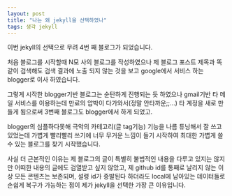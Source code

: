 ```yaml
---
layout: post
title: "나는 왜 jekyll을 선택하였나"
tags: 생각 jekyll
---
```

이번 jekyll의 선택으로 무려 4번 째 블로그가 되었습니다.

처음 블로그를 시작할때 N모 사의 블로그를 작성하였으나
제 블로그 포스트 제목과 똑같이 검색해도 검색 결과에 노출 되지 않는 것을 보고
google에서 서비스 하는 blogger로 이사 하였습니다.

그렇게 시작한 blogger기반 블로그는 순탄하게 진행되는 듯 하였으나
gmail기반 타 메일 서비스를 이용하는데 만료의 압박이 다가와서(정말 안타까운;;...)
타 계정을 새로 만들게 됨으로써
3번째 블로그도 blogger에서 하게 되었고.

blogger의 심플하다못해 
극악의 카테고리(글 tag기능) 기능을 나름 튜닝해서 잘 쓰고 있었는데
가볍게 빨리빨리 쓰기에 너무 무거운 느낌이 들기 시작하여
최대한 가볍게 쓸수 있는 블로그를 찾기 시작했습니다.

사실 더 근본적인 이유는
제 블로그의 글이 특별히 불법적인 내용을 다루고 있지는 않지만
어떠한 내용의 글에도 검열받고 싶지 않았고,
제 github id를 통째로 날리지 않는 이상 모든 콘텐츠는 보존되며, 
설령 id가 증발된다 하더라도 local에 남아있는 데이터들로 손쉽게 복구가 가능하는 점이
제가 jekyll을 선택한 가장 큰 이유입니다.
